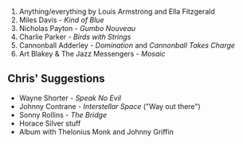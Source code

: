 1. Anything/everything by Louis Armstrong and Ella Fitzgerald
2. Miles Davis - _Kind of Blue_
3. Nicholas Payton - _Gumbo Nouveau_
4. Charlie Parker - _Birds with Strings_
5. Cannonball Adderley - _Domination_ and _Cannonball Takes Charge_
6. Art Blakey & The Jazz Messengers - _Mosaic_

## Chris' Suggestions

* Wayne Shorter - _Speak No Evil_
* Johnny Contrane - _Interstellar Space_ ("Way out there")
* Sonny Rollins - _The Bridge_
* Horace Silver stuff
* Album with Thelonius Monk and Johnny Griffin
